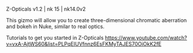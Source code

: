Z-Opticals v1.2 | nk 15 | nk14.0v2

This gizmo will allow you to create three-dimensional chromatic aberration and bokeh in Nuke, similar to real optics.

Tutorials to get you started in Z-Opticals
https://www.youtube.com/watch?v=vxA-AjtWS60&list=PLPqEIUVfnnz6EsFKMyTAJES70OiOkK2fE
